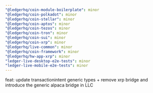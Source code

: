 ```yaml
---
"@ledgerhq/coin-module-boilerplate": minor
"@ledgerhq/coin-polkadot": minor
"@ledgerhq/coin-stellar": minor
"@ledgerhq/coin-aptos": minor
"@ledgerhq/coin-tezos": minor
"@ledgerhq/coin-tron": minor
"@ledgerhq/coin-sui": minor
"@ledgerhq/coin-xrp": minor
"@ledgerhq/live-common": minor
"@ledgerhq/coin-framework": minor
"@ledgerhq/hw-app-xrp": minor
"ledger-live-desktop-e2e-tests": minor
"ledger-live-mobile-e2e-tests": minor
---
```


feat: update transactionintent generic types + remove xrp bridge and introduce the generic alpaca bridge in LLC
